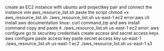 
create an EC2 instance with ubuntu and projectkey pair and connect the instance
vim aws_resource_list.sh 
paste the script
chmod +x aws_resource_list.sh
./aws_resource_list.sh us-east-1 ec2
error:aws cli install
aws documentation
linux- curl command,zip and aws install command copy and paste it
./aws_resource_list.sh us-east-1 ec2
error: aws configure
go to securitey credentials create access and secret access keys
aws configure
paste access key
paste secret access key
us-east-1
./aws_resource_list.sh us-east-1 ec2
./aws_resource_list.sh us-east-1 s3
